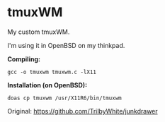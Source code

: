 # tmuxWM
My custom tmuxWM.

I'm using it in OpenBSD on my thinkpad.

**Compiling:**
```
gcc -o tmuxwm tmuxwm.c -lX11
```
**Installation (on OpenBSD):**
```
doas cp tmuxwm /usr/X11R6/bin/tmuxwm
```

Original: https://github.com/TrilbyWhite/junkdrawer
